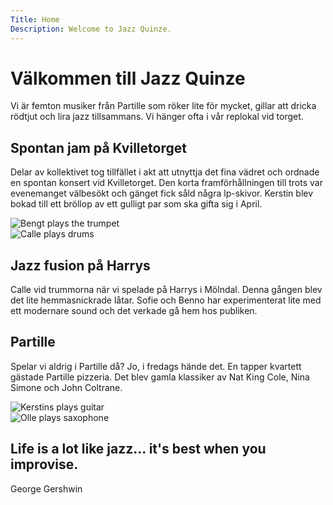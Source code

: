 ```yaml
---
Title: Home
Description: Welcome to Jazz Quinze.
---
```


Välkommen till Jazz Quinze
==========================

<p class="p-intro">
Vi är femton musiker från Partille som röker lite för mycket, gillar att dricka rödtjut och lira jazz tillsammans. Vi hänger ofta i vår replokal vid torget.
</p>


<div class="main-box">
    <div class="tri-border"></div>
    <div class="box-text">
    <h2>Spontan jam på Kvilletorget</h2>
    <p>Delar av kollektivet tog tillfället i akt att utnyttja det fina vädret och ordnade en spontan konsert vid Kvilletorget. Den korta framförhållningen till trots var evenemanget välbesökt och gänget fick såld några lp-skivor. Kerstin blev bokad till ett bröllop av ett gulligt par som ska gifta sig i April.</p>
    </div>
    <div class="box-image">
        <img src="image/musician.jpg?w=400" srcset="image/musician.jpg?w=400, image/musician.jpg?w=800 2x" alt="Bengt plays the trumpet" class="imageclass">
        <!-- <img src="image/musician.jpg"> -->
    </div>
</div>



<div class="main-box2">
    <div class="tri-border-right"></div>
    <div class="box-image2">
        <!-- <img src="image/drum.jpg"> -->
        <img src="image/drum.jpg?w=400" srcset="image/drum.jpg?w=400, image/drum.jpg?w=800 2x" alt="Calle plays drums" class="imageclass">
    </div>
    <div class="box-text2">
        <h2>Jazz fusion på Harrys</h2>
        <p>Calle vid trummorna när vi spelade på Harrys i Mölndal. Denna gången blev det lite hemmasnickrade låtar. Sofie och Benno har experimenterat lite med ett modernare sound och det verkade gå hem hos publiken.</p>
    </div>
</div>

<div class="main-box">
    <div class="tri-border"></div>
    <div class="box-text">
    <h2>Partille</h2>
    <p>Spelar vi aldrig i Partille då? Jo, i fredags hände det. En tapper kvartett gästade Partille pizzeria. Det blev gamla klassiker av Nat King Cole, Nina Simone och John Coltrane.</p>
    </div>
    <div class="box-image">
        <!-- <img src="image/guitar2.jpg"> -->
        <img src="image/guitar2.jpg?w=400" srcset="image/guitar2.jpg?w=400, image/guitar2.jpg?w=800 2x" alt="Kerstins plays guitar" class="imageclass">
    </div>
</div>

<div class="main-box2">
    <div class="tri-border-right"></div>
    <div class="box-image2">
        <!-- <img src="image/sax.jpg"> -->
        <img src="image/sax.jpg?w=400" srcset="image/sax.jpg?w=400, image/sax.jpg?w=800 2x" alt="Olle plays saxophone" class="imageclass">
    </div>
    <div class="box-text2">
        <h2>Life is a lot like jazz... it's best when you improvise.</h2>
        <p class="quote-name">George Gershwin</p>
    </div>
</div>
